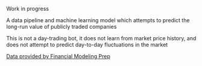Work in progress

A data pipeline and machine learning model which attempts to predict the long-run value of publicly traded companies

This is not a day-trading bot, it does not learn from market price history, and does not attempt to predict day-to-day fluctuations in the market

[Data provided by Financial Modeling Prep](https://financialmodelingprep.com/developer/docs/)
